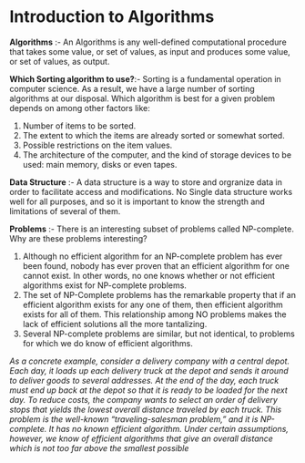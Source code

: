 # Introduction to Algorithms

**Algorithms** :-  An Algorithms is any well-defined computational procedure that takes some value, or set of values, as input and produces some value, or set of values, as output.

**Which Sorting algorithm to use?**:- Sorting is a fundamental operation in computer science. As a result, we have a large number of sorting algorithms at our disposal. Which algorithm is best for a given problem depends on among other factors like:
1. Number of items to be sorted.
2. The extent to which the items are already sorted or somewhat sorted.
3. Possible restrictions on the item values.
4. The architecture of the computer, and the kind of storage devices to be used: main memory, disks or even tapes.

**Data Structure** :- A data structure is a way to store and orgranize data in order to facilitate access and modifications. No Single data structure works well for all purposes, and so it is important to know the strength and limitations of several of them.

**Problems** :- There is an interesting subset of problems called NP-complete. Why are these problems interesting? 
1. Although no efficient algorithm for an NP-complete problem has ever been found, nobody has ever proven that an efficient algorithm for one cannot exist. In other words, no one knows whether or not efficient algorithms exist for NP-complete problems.
2. The set of NP-Complete problems has the remarkable property that if an efficient algorithm exists for any one of them, then efficient algorithm exists for all of them. This relationship among NO problems makes the lack of efficient solutions all the more tantalizing.
3. Several NP-complete problems are similar, but not identical, to problems for which we do know of efficient algorithms.

*As a concrete example, consider a delivery company with a central depot. Each day, it loads up each delivery truck at the depot and sends it around to deliver goods to several addresses. At the end of the day, each truck must end up back at the depot so that it is ready to be loaded for the next day. To reduce costs, the company wants to select an order of delivery stops that yields the lowest overall distance traveled by each truck. This problem is the well-known “traveling-salesman problem,” and it is NP-complete. It has no known efficient algorithm. Under certain assumptions, however, we know of efficient algorithms that give an overall distance which is not too far above the smallest possible*

